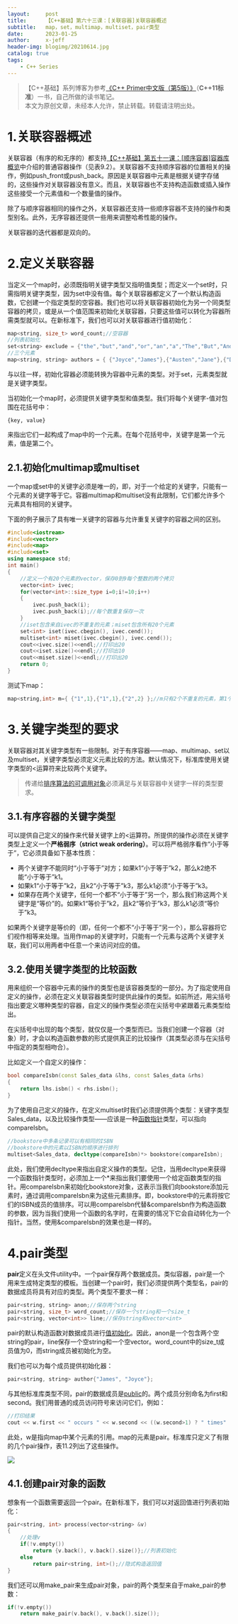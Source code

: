 ```yaml
---
layout:     post
title:      【C++基础】第六十三课：[关联容器]关联容器概述
subtitle:   map，set，multimap，multiset，pair类型
date:       2023-01-25
author:     x-jeff
header-img: blogimg/20210614.jpg
catalog: true
tags:
    - C++ Series
---
```

>【C++基础】系列博客为参考[《C++ Primer中文版（第5版）》](https://www.phei.com.cn/module/goods/wssd_content.jsp?bookid=37655)（**C++11标准**）一书，自己所做的读书笔记。  
>本文为原创文章，未经本人允许，禁止转载。转载请注明出处。

# 1.关联容器概述

关联容器（有序的和无序的）都支持[【C++基础】第五十一课：[顺序容器]容器库概览](http://shichaoxin.com/2022/09/09/C++基础-第五十一课-顺序容器-容器库概览/)中介绍的普通容器操作（见表9.2）。关联容器不支持顺序容器的位置相关的操作，例如push\_front或push\_back。原因是关联容器中元素是根据关键字存储的，这些操作对关联容器没有意义。而且，关联容器也不支持构造函数或插入操作这些接受一个元素值和一个数量值的操作。

除了与顺序容器相同的操作之外，关联容器还支持一些顺序容器不支持的操作和类型别名。此外，无序容器还提供一些用来调整哈希性能的操作。

关联容器的迭代器都是双向的。

# 2.定义关联容器

当定义一个map时，必须既指明关键字类型又指明值类型；而定义一个set时，只需指明关键字类型，因为set中没有值。每个关联容器都定义了一个默认构造函数，它创建一个指定类型的空容器。我们也可以将关联容器初始化为另一个同类型容器的拷贝，或是从一个值范围来初始化关联容器，只要这些值可以转化为容器所需类型就可以。在新标准下，我们也可以对关联容器进行值初始化：

```c++
map<string, size_t> word_count;//空容器
//列表初始化
set<string> exclude = {"the","but","and","or","an","a","The","But","And","Or","An","A"};
//三个元素
map<string, string> authors = { {"Joyce","James"},{"Austen","Jane"},{"Dickens","Charles"} };
```

与以往一样，初始化容器必须能转换为容器中元素的类型。对于set，元素类型就是关键字类型。

当初始化一个map时，必须提供关键字类型和值类型。我们将每个关键字-值对包围在花括号中：

```
{key, value}
```

来指出它们一起构成了map中的一个元素。在每个花括号中，关键字是第一个元素，值是第二个。

## 2.1.初始化multimap或multiset

一个map或set中的关键字必须是唯一的，即，对于一个给定的关键字，只能有一个元素的关键字等于它。容器multimap和multiset没有此限制，它们都允许多个元素具有相同的关键字。

下面的例子展示了具有唯一关键字的容器与允许重复关键字的容器之间的区别。

```c++
#include<iostream>
#include<vector>
#include<map>
#include<set>
using namespace std;
int main()
{
    //定义一个有20个元素的vector，保存0到9每个整数的两个拷贝
    vector<int> ivec;
    for(vector<int>::size_type i=0;i!=10;i++)
    {
        ivec.push_back(i);
        ivec.push_back(i);//每个数重复保存一次
    }
    //iset包含来自ivec的不重复的元素；miset包含所有20个元素
    set<int> iset(ivec.cbegin(), ivec.cend());
    multiset<int> miset(ivec.cbegin(), ivec.cend());
    cout<<ivec.size()<<endl;//打印出20
    cout<<iset.size()<<endl;//打印出10
    cout<<miset.size()<<endl;//打印出20
    return 0;
}
```

测试下map：

```c++
map<string,int> m={ {"1",1},{"1",1},{"2",2} };//m只有2个不重复的元素，第1个是{"1",1}，第2个是{"2",2}
```

# 3.关键字类型的要求

关联容器对其关键字类型有一些限制。对于有序容器——map、multimap、set以及multiset，关键字类型必须定义元素比较的方法。默认情况下，标准库使用关键字类型的<运算符来比较两个关键字。

>传递给[排序算法的可调用对象](http://shichaoxin.com/2022/12/13/C++基础-第五十八课-泛型算法-定制操作/#2向算法传递函数)必须满足与关联容器中关键字一样的类型要求。

## 3.1.有序容器的关键字类型

可以提供自己定义的操作来代替关键字上的<运算符。所提供的操作必须在关键字类型上定义一个**严格弱序（strict weak ordering）**。可以将严格弱序看作“小于等于”，它必须具备如下基本性质：

* 两个关键字不能同时“小于等于”对方；如果k1“小于等于”k2，那么k2绝不能“小于等于”k1。
* 如果k1“小于等于”k2，且k2“小于等于”k3，那么k1必须“小于等于”k3。
* 如果存在两个关键字，任何一个都不“小于等于”另一个，那么我们称这两个关键字是“等价”的。如果k1“等价于”k2，且k2“等价于”k3，那么k1必须“等价于”k3。

如果两个关键字是等价的（即，任何一个都不“小于等于”另一个），那么容器将它们视作相等来处理。当用作map的关键字时，只能有一个元素与这两个关键字关联，我们可以用两者中任意一个来访问对应的值。

## 3.2.使用关键字类型的比较函数

用来组织一个容器中元素的操作的类型也是该容器类型的一部分。为了指定使用自定义的操作，必须在定义关联容器类型时提供此操作的类型。如前所述，用尖括号指出要定义哪种类型的容器，自定义的操作类型必须在尖括号中紧跟着元素类型给出。

在尖括号中出现的每个类型，就仅仅是一个类型而已。当我们创建一个容器（对象）时，才会以构造函数参数的形式提供真正的比较操作（其类型必须与在尖括号中指定的类型相吻合）。

比如定义一个自定义的操作：

```c++
bool compareIsbn(const Sales_data &lhs, const Sales_data &rhs)
{
	return lhs.isbn() < rhs.isbn();
}
```

为了使用自己定义的操作，在定义multiset时我们必须提供两个类型：关键字类型Sales\_data，以及比较操作类型——应该是一种[函数指针](http://shichaoxin.com/2022/04/25/C++基础-第四十课-函数指针/)类型，可以指向compareIsbn。

```c++
//bookstore中多条记录可以有相同的ISBN
//bookstore中的元素以ISBN的顺序进行排列
multiset<Sales_data, decltype(compareIsbn)*> bookstore(compareIsbn);
```

此处，我们使用decltype来指出自定义操作的类型。记住，当用decltype来获得一个函数指针类型时，必须加上一个*来指出我们要使用一个给定函数类型的指针。用compareIsbn来初始化bookstore对象，这表示当我们向bookstore添加元素时，通过调用compareIsbn来为这些元素排序。即，bookstore中的元素将按它们的ISBN成员的值排序。可以用compareIsbn代替&compareIsbn作为构造函数的参数，因为当我们使用一个函数的名字时，在需要的情况下它会自动转化为一个指针。当然，使用&compareIsbn的效果也是一样的。

# 4.pair类型

**pair**定义在头文件utility中。一个pair保存两个数据成员。类似容器，pair是一个用来生成特定类型的模板。当创建一个pair时，我们必须提供两个类型名，pair的数据成员将具有对应的类型。两个类型不要求一样：

```c++
pair<string, string> anon;//保存两个string
pair<string, size_t> word_count;//保存一个string和一个size_t
pair<string, vector<int>> line;//保存string和vector<int>
```

pair的默认构造函数对数据成员进行[值初始化](http://shichaoxin.com/2020/03/09/C++基础-第十五课-标准库类型vector/#23值初始化)。因此，anon是一个包含两个空string的pair，line保存一个空string和一个空vector。word\_count中的size\_t成员值为0，而string成员被初始化为空。

我们也可以为每个成员提供初始化器：

```c++
pair<string, string> author{"James", "Joyce"};
```

与其他标准库类型不同，pair的数据成员是[public](http://shichaoxin.com/2022/06/03/C++基础-第四十二课-类-访问控制与封装/)的。两个成员分别命名为first和second。我们用普通的成员访问符号来访问它们，例如：

```c++
//打印结果
cout << w.first << " occurs " << w.second << ((w.second>1) ? " times" : " time") << endl;
```

此处，w是指向map中某个元素的引用。map的元素是pair。标准库只定义了有限的几个pair操作，表11.2列出了这些操作。

![](https://xjeffblogimg.oss-cn-beijing.aliyuncs.com/BLOGIMG/BlogImage/CPPSeries/Lesson63/63x1.png)

## 4.1.创建pair对象的函数

想象有一个函数需要返回一个pair。在新标准下，我们可以对返回值进行列表初始化：

```c++
pair<string, int> process(vector<string> &v)
{
	//处理v
	if(!v.empty())
		return {v.back(), v.back().size()};//列表初始化
	else
		return pair<string, int>();//隐式构造返回值
}
```

我们还可以用make\_pair来生成pair对象，pair的两个类型来自于make\_pair的参数：

```c++
if(!v.empty())
	return make_pair(v.back(), v.back().size());
```